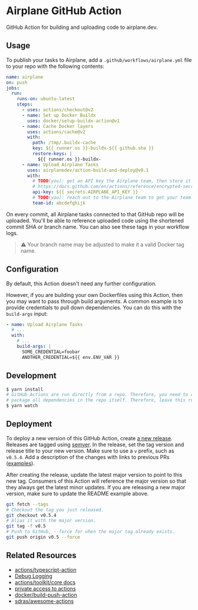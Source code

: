 # Airplane GitHub Action

GitHub Action for building and uploading code to airplane.dev.

## Usage

To publish your tasks to Airplane, add a `.github/workflows/airplane.yml` file to your repo with the following contents:

```yaml
name: airplane
on: push
jobs:
  run:
    runs-on: ubuntu-latest
    steps:
      - uses: actions/checkout@v2
      - name: Set up Docker Buildx
        uses: docker/setup-buildx-action@v1
      - name: Cache Docker layers
        uses: actions/cache@v2
        with:
          path: /tmp/.buildx-cache
          key: ${{ runner.os }}-buildx-${{ github.sha }}
          restore-keys: |
            ${{ runner.os }}-buildx-
      - name: Upload Airplane Tasks
        uses: airplanedev/action-build-and-deploy@v0.1
        with:
          # TODO(you): get an API key the Airplane team, then store it as a GitHub Secret:
          # https://docs.github.com/en/actions/reference/encrypted-secrets#creating-encrypted-secrets-for-a-repository
          api-key: ${{ secrets.AIRPLANE_API_KEY }}
          # TODO(you): reach out to the Airplane team to get your team's ID
          team-id: abcdefghijk
```

On every commit, all Airplane tasks connected to that GitHub repo will be uploaded. You'll be able to reference uploaded code using the shortened commit SHA or branch name. You can also see these tags in your workflow logs.

> ⚠️ Your branch name may be adjusted to make it a valid Docker tag name.

## Configuration

By default, this Action doesn't need any further configuration.

However, if you are building your own Dockerfiles using this Action, then you may want to pass through build arguments. A common example is to provide credentials to pull down dependencies. You can do this with the `build-args` input:

```yaml
- name: Upload Airplane Tasks
  # ...
  with:
    # ...
    build-args: |
      SOME_CREDENTIAL=foobar
      ANOTHER_CREDENTIAL=${{ env.ENV_VAR }}
```

## Development

```sh
$ yarn install
# GitHub Actions are run directly from a repo. Therefore, you need to compile and
# package all dependencies in the repo itself. Therefore, leave this running:
$ yarn watch
```

## Deployment

To deploy a new version of this GitHub Action, create [a new release](https://github.com/airplanedev/action-build-and-deploy/releases/new). Releases are tagged using [semver](https://github.com/actions/toolkit/blob/master/docs/action-versioning.md#versioning). In the release, set the tag version and release title to your new version. Make sure to use a `v` prefix, such as `v0.5.4`. Add a description of the changes with links to previous PRs ([examples](https://github.com/airplanedev/action-build-and-deploy/releases)).

After creating the release, update the latest major version to point to this new tag. Consumers of this Action will reference the major version so that they always get the latest minor updates. If you are releasing a new major version, make sure to update the README example above.

```sh
git fetch --tags
# Checkout the tag you just released.
git checkout v0.5.4
# Alias it with the major version.
git tag -f v0.5
# Push to GitHub, --force for when the major tag already exists.
git push origin v0.5 --force
```

## Related Resources

- [actions/typescript-action](https://github.com/actions/typescript-action)
- [Debug Logging](https://github.com/actions/toolkit/blob/main/docs/action-debugging.md#step-debug-logs)
- [actions/toolkit/core docs](https://github.com/actions/toolkit/tree/main/packages/core)
- [private access to actions](https://github.com/marketplace/actions/private-actions-checkout)
- [docker/build-push-action](https://github.com/docker/build-push-action)
- [sdras/awesome-actions](https://github.com/sdras/awesome-actions)
